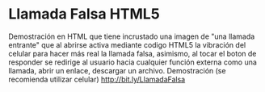 # Llamada Falsa HTML5
Demostración en HTML que tiene incrustado una imagen de "una llamada entrante" que al abrirse activa mediante codigo HTML5 la vibración del celular para hacer más real la llamada falsa, asimismo, al tocar el boton de responder se redirige al usuario hacia cualquier función externa como una llamada, abrir un enlace, descargar un archivo.
Demostración (se recomienda utilizar celular)
http://bit.ly/LlamadaFalsa
